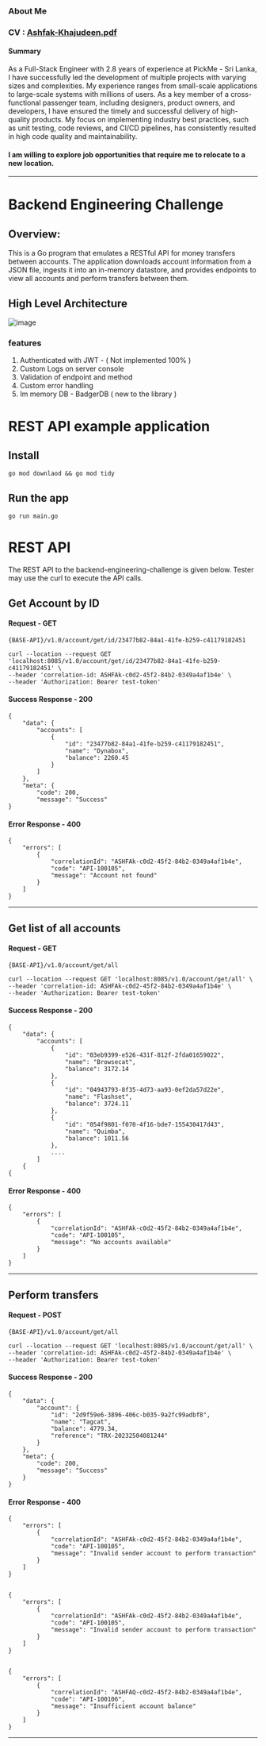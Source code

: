 ### About Me
### CV : [Ashfak-Khajudeen.pdf](https://github.com/karthaj/backend-engineering-challenge/files/11316110/Ashfak-Khajudeen.pdf)

#### Summary
As a Full-Stack Engineer with 2.8 years of experience at PickMe - Sri Lanka, I have successfully led the development of multiple projects with
varying sizes and complexities. My experience ranges from small-scale applications to large-scale systems with millions of users. As a key
member of a cross-functional passenger team, including designers, product owners, and developers, I have ensured the timely and successful
delivery of high-quality products. My focus on implementing industry best practices, such as unit testing, code reviews, and CI/CD pipelines, has
consistently resulted in high code quality and maintainability.
#### I am willing to explore job opportunities that require me to relocate to a new location.

---

# Backend Engineering Challenge

## Overview:
This is a Go program that emulates a RESTful API for money transfers between accounts. The application downloads account information from a JSON file, ingests it into an in-memory datastore, and provides endpoints to view all accounts and perform transfers between them.

## High Level Architecture
![image](https://user-images.githubusercontent.com/48028155/234168699-d142256b-6094-4986-9c75-ade53f96e509.png)



### features 
  1. Authenticated with JWT - ( Not implemented 100% )
  2. Custom Logs on server console 
  3. Validation of endpoint and method
  4. Custom error handling
  5. Im memory DB - BadgerDB ( new to the library )
    

# REST API example application
## Install

    go mod downlaod && go mod tidy

## Run the app

    go run main.go 

# REST API

The REST API to the backend-engineering-challenge is given below. Tester may use the curl to execute the API calls.

## Get Account by ID

#### Request - GET

   `{BASE-API}/v1.0/account/get/id/23477b82-84a1-41fe-b259-c41179182451`

    curl --location --request GET 'localhost:8085/v1.0/account/get/id/23477b82-84a1-41fe-b259-c41179182451' \
    --header 'correlation-id: ASHFAk-c0d2-45f2-84b2-0349a4af1b4e' \
    --header 'Authorization: Bearer test-token'

#### Success Response - 200

    {
        "data": {
            "accounts": [
                {
                    "id": "23477b82-84a1-41fe-b259-c41179182451",
                    "name": "Dynabox",
                    "balance": 2260.45
                }
            ]
        },
        "meta": {
            "code": 200,
            "message": "Success"
    }


#### Error Response - 400

    {
        "errors": [
            {
                "correlationId": "ASHFAk-c0d2-45f2-84b2-0349a4af1b4e",
                "code": "API-100105",
                "message": "Account not found"
            }
        ]
    }
---

## Get list of all accounts

#### Request - GET
`{BASE-API}/v1.0/account/get/all`

    curl --location --request GET 'localhost:8085/v1.0/account/get/all' \
    --header 'correlation-id: ASHFAk-c0d2-45f2-84b2-0349a4af1b4e' \
    --header 'Authorization: Bearer test-token'

#### Success Response - 200

    {
        "data": {
            "accounts": [
                {
                    "id": "03eb9399-e526-431f-812f-2fda01659022",
                    "name": "Browsecat",
                    "balance": 3172.14
                },
                {
                    "id": "04943793-8f35-4d73-aa93-0ef2da57d22e",
                    "name": "Flashset",
                    "balance": 3724.11
                },
                {
                    "id": "054f9801-f070-4f16-bde7-155430417d43",
                    "name": "Quimba",
                    "balance": 1011.56
                },
                ....
            ]
        {
    {


#### Error Response - 400

    {
        "errors": [
            {
                "correlationId": "ASHFAk-c0d2-45f2-84b2-0349a4af1b4e",
                "code": "API-100105",
                "message": "No accounts available"
            }
        ]
    }

---

## Perform transfers

#### Request - POST
`{BASE-API}/v1.0/account/get/all`

    curl --location --request GET 'localhost:8085/v1.0/account/get/all' \
    --header 'correlation-id: ASHFAk-c0d2-45f2-84b2-0349a4af1b4e' \
    --header 'Authorization: Bearer test-token'

#### Success Response - 200

    {
        "data": {
            "account": {
                "id": "2d9f59e6-3896-406c-b035-9a2fc99adbf8",
                "name": "Tagcat",
                "balance": 4779.34,
                "reference": "TRX-20232504081244"
            }
        },
        "meta": {
            "code": 200,
            "message": "Success"
        }
    }


#### Error Response - 400

    {
        "errors": [
            {
                "correlationId": "ASHFAk-c0d2-45f2-84b2-0349a4af1b4e",
                "code": "API-100105",
                "message": "Invalid sender account to perform transaction"
            }
        ]
    }

 
    {
        "errors": [
            {
                "correlationId": "ASHFAk-c0d2-45f2-84b2-0349a4af1b4e",
                "code": "API-100105",
                "message": "Invalid sender account to perform transaction"
            }
        ]
    }
    

    {
        "errors": [
            {
                "correlationId": "ASHFAQ-c0d2-45f2-84b2-0349a4af1b4e",
                "code": "API-100106",
                "message": "Insufficient account balance"
            }
        ]
    }


---
 
